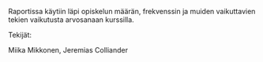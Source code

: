 Raportissa käytiin läpi opiskelun määrän, frekvenssin ja muiden vaikuttavien tekien vaikutusta arvosanaan kurssilla.

Tekijät:

Miika Mikkonen,
Jeremias Colliander